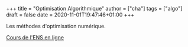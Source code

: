 +++
title = "Optimisation Algorithmique"
author = ["cha"]
tags = ["algo"]
draft = false
date = 2020-11-01T19:47:46+01:00
+++


Les méthodes d'optimisation numérique.

[Cours de l'ENS en ligne](https://www.di.ens.fr/~aspremon/ENSM1.html)
